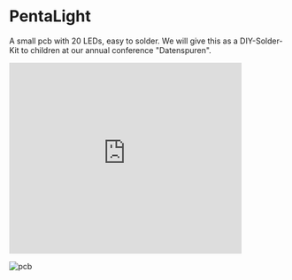PentaLight
==========

A small pcb with 20 LEDs, easy to solder.
We will give this as a DIY-Solder-Kit to children at our annual conference
"Datenspuren". 

<iframe width="420" height="345" src="http://www.youtube.com/embed/7pHQiQaXwcs" frameborder="0" allowfullscreen></iframe>


![pcb](PentaLight/raw/master/pcb.jpg)
